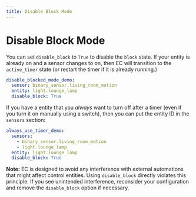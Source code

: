 ```yaml
---
title: Disable Block Mode
---
```


# Disable Block Mode
You can set `disable_block` to `True` to disable the `block` state. If your entity is already on and a sensor changes to on, then EC will
transition to the `active_timer` state (or restart the timer if it is already running.)

```yaml
disable_blocked_mode_demo:
  sensor: binary_sensor.living_room_motion
  entity: light.lounge_lamp
  disable_block: True
```

If you have a entity that you *always* want to turn off after a timer (even if you turn it on manually using a switch), then you can put the entity ID in the `sensors` section:

```yaml
always_use_timer_demo:
  sensors:
    - binary_sensor.living_room_motion
    - light.lounge_lamp
  entity: light.lounge_lamp
  disable_block: True
```

**Note:** EC is designed to avoid any interference with external automations that might affect control entities. Using `disable_block` directly violates this principle. If you see unintended interference, reconsider your configuration and remove the `disable_block` option if necessary.
